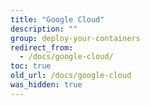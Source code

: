 ```yaml
---
title: "Google Cloud"
description: ""
group: deploy-your-containers
redirect_from:
  - /docs/google-cloud/
toc: true
old_url: /docs/google-cloud
was_hidden: true
---
```

